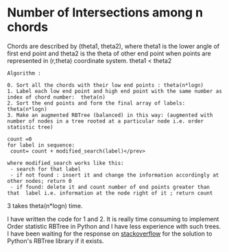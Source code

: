 Number of Intersections among n chords
==========

Chords are described by (theta1, theta2), where theta1 is the lower angle of first end point and theta2 is the theta of other end point when points are represented in (r,theta) coordinate system. theta1 < theta2
```
Algorithm :

0. Sort all the chords with their low end points : theta(n*logn)
1. Label each low end point and high end point with the same number as index of chord number:  theta(n)
2. Sort the end points and form the final array of labels: theta(n*logn)
3. Make an augmented RBTree (balanced) in this way: (augmented with number of nodes in a tree rooted at a particular node i.e. order statistic tree)

count =0
for label in sequence:
 count= count + modified_search(label)</prev>
 ```
```
where modified_search works like this: 
 - search for that label
 - if not found : insert it and change the information accordingly at other nodes; return 0
 - if found: delete it and count number of end points greater than that  label i.e. information at the node right of it ; return count
```
3 takes theta(n*logn) time.

I have written the code for 1 and 2. It is really time consuming to implement Order statistic RBTree in Python and I have less experience with such trees. I have been waiting for the response on <a href="http://stackoverflow.com/questions/26599741/order-statistic-red-black-binary-tree-in-python">stackoverflow</a> for the solution to Python's RBTree library if it exists. 
